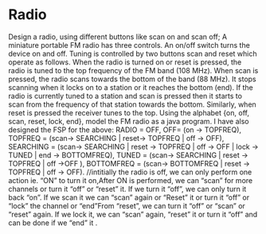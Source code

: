 # Radio
Design a radio, using different buttons like scan on and scan off;
A miniature portable FM radio has three controls. An on/off switch turns the device on and off. Tuning is controlled by two buttons scan and reset which operate as follows. When the radio is turned on or reset is pressed, the radio is tuned to the top frequency of the FM band (108 MHz). When scan is pressed, the radio scans towards the bottom of the band (88 MHz). It stops scanning when it locks on to a station or it reaches the bottom (end). If the radio is currently tuned to a station and scan is pressed then it starts to scan from the frequency of that station towards the bottom. Similarly, when reset is pressed the receiver tunes to the top. Using the alphabet {on, off, scan, reset, lock, end}, model the FM radio as a java program.
I have also designed the FSP for the above: 
RADIO = OFF, 
OFF= (on -> TOPFREQ),
TOPFREQ = (scan-> SEARCHING | reset-> TOPFREQ  | off -> OFF),
SEARCHING = (scan-> SEARCHING | reset -> TOPFREQ | off -> OFF | lock -> TUNED | end -> BOTTOMFREQ),
TUNED = (scan-> SEARCHING | reset -> TOPFREQ | off ->OFF ),
BOTTOMFREQ = (scan-> BOTTOMFREQ | reset -> TOPFREQ | off -> OFF).
//intitially the radio is off, we can only perform one action ie.
“ON” to turn it on,After ON is performed, 
we can “scan” for more channels or turn it “off” or “reset” it.
If we turn it “off”, we can only turn it back “on”.
If we scan it we can “scan” again or “Reset” it or turn it “off” or “lock” the channel or “end”From “reset”, 
we can turn it “off” or “scan” or “reset” again.
If we lock it, we can “scan” again, “reset” it or turn it “off” and can be done if we “end” it  .
